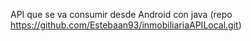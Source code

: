 API que se va consumir desde Android con java (repo https://github.com/Estebaan93/inmobiliariaAPILocal.git)
